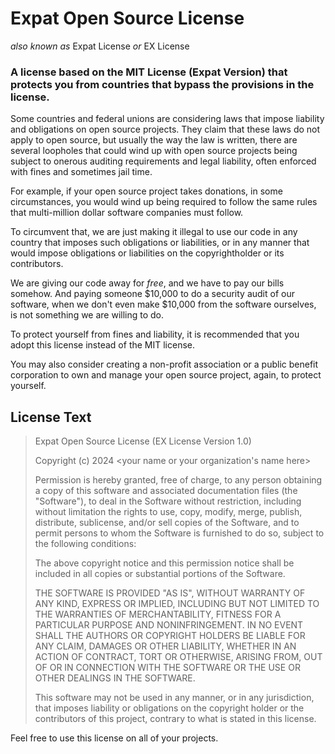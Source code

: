 # Expat Open Source License
*also known as* Expat License *or* EX License 

### A license based on the MIT License (Expat Version) that protects you from countries that bypass the provisions in the license.

Some countries and federal unions are considering laws that impose liability and obligations on open source projects. They claim that these laws do not apply to open source, but usually the way the law is written, there are several loopholes that could wind up with open source projects being subject to onerous auditing requirements and legal liability, often enforced with fines and sometimes jail time.

For example, if your open source project takes donations, in some circumstances, you would wind up being required to follow the same rules that multi-million dollar software companies must follow.

To circumvent that, we are just making it illegal to use our code in any country that imposes such obligations or liabilities, or in any manner that would impose obligations or liabilities on the copyrightholder or its contributors.

We are giving our code away for *free*, and we have to pay our bills somehow. And paying someone $10,000 to do a security audit of our software, when we don't even make $10,000 from the software ourselves, is not something we are willing to do.

To protect yourself from fines and liability, it is recommended that you adopt this license instead of the MIT license.

You may also consider creating a non-profit association or a public benefit corporation to own and manage your open source project, again, to protect yourself.

## License Text

> Expat Open Source License (EX License Version 1.0)
> 
> Copyright (c) 2024 <your name or your organization's name here>
> 
> Permission is hereby granted, free of charge, to any person obtaining a copy
> of this software and associated documentation files (the "Software"), to deal
> in the Software without restriction, including without limitation the rights
> to use, copy, modify, merge, publish, distribute, sublicense, and/or sell
> copies of the Software, and to permit persons to whom the Software is
> furnished to do so, subject to the following conditions:
> 
> The above copyright notice and this permission notice shall be included in all
> copies or substantial portions of the Software.
> 
> THE SOFTWARE IS PROVIDED "AS IS", WITHOUT WARRANTY OF ANY KIND, EXPRESS OR
> IMPLIED, INCLUDING BUT NOT LIMITED TO THE WARRANTIES OF MERCHANTABILITY,
> FITNESS FOR A PARTICULAR PURPOSE AND NONINFRINGEMENT. IN NO EVENT SHALL THE
> AUTHORS OR COPYRIGHT HOLDERS BE LIABLE FOR ANY CLAIM, DAMAGES OR OTHER
> LIABILITY, WHETHER IN AN ACTION OF CONTRACT, TORT OR OTHERWISE, ARISING FROM,
> OUT OF OR IN CONNECTION WITH THE SOFTWARE OR THE USE OR OTHER DEALINGS IN THE
> SOFTWARE.
> 
> This software may not be used in any manner, or in any jurisdiction, that 
> imposes liability or obligations on the copyright holder or the contributors 
> of this project, contrary to what is stated in this license.

Feel free to use this license on all of your projects.
